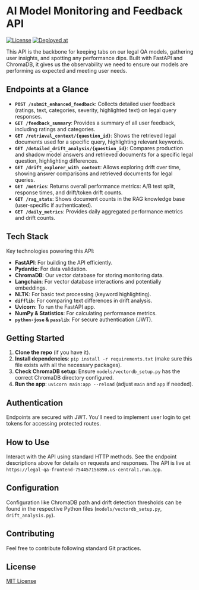 # AI Model Monitoring and Feedback API

[![License](https://img.shields.io/badge/License-MIT-yellow.svg)](https://opensource.org/licenses/MIT)
[![Deployed at](https://img.shields.io/badge/Deployed_at-https://legal--qa--frontend--754457156890.us--central1--run--app-blue)](https://legal-qa-frontend-754457156890.us-central1.run.app)

This API is the backbone for keeping tabs on our legal QA models, gathering user insights, and spotting any performance dips. Built with FastAPI and ChromaDB, it gives us the observability we need to ensure our models are performing as expected and meeting user needs.

## Endpoints at a Glance

* **`POST /submit_enhanced_feedback`**: Collects detailed user feedback (ratings, text, categories, severity, highlighted text) on legal query responses.
* **`GET /feedback_summary`**: Provides a summary of all user feedback, including ratings and categories.
* **`GET /retrieval_context/{question_id}`**: Shows the retrieved legal documents used for a specific query, highlighting relevant keywords.
* **`GET /detailed_drift_analysis/{question_id}`**: Compares production and shadow model answers and retrieved documents for a specific legal question, highlighting differences.
* **`GET /drift_explorer_with_context`**: Allows exploring drift over time, showing answer comparisons and retrieved documents for legal queries.
* **`GET /metrics`**: Returns overall performance metrics: A/B test split, response times, and drift/token drift counts.
* **`GET /rag_stats`**: Shows document counts in the RAG knowledge base (user-specific if authenticated).
* **`GET /daily_metrics`**: Provides daily aggregated performance metrics and drift counts.

## Tech Stack

Key technologies powering this API:

* **FastAPI**: For building the API efficiently.
* **Pydantic**: For data validation.
* **ChromaDB**: Our vector database for storing monitoring data.
* **Langchain**: For vector database interactions and potentially embeddings.
* **NLTK**: For basic text processing (keyword highlighting).
* **`difflib`**: For comparing text differences in drift analysis.
* **Uvicorn**: To run the FastAPI app.
* **NumPy & Statistics**: For calculating performance metrics.
* **`python-jose` & `passlib`**: For secure authentication (JWT).

## Getting Started

1.  **Clone the repo** (if you have it).
2.  **Install dependencies**: `pip install -r requirements.txt` (make sure this file exists with all the necessary packages).
3.  **Check ChromaDB setup**: Ensure `models/vectordb_setup.py` has the correct ChromaDB directory configured.
4.  **Run the app**: `uvicorn main:app --reload` (adjust `main` and `app` if needed).

## Authentication

Endpoints are secured with JWT. You'll need to implement user login to get tokens for accessing protected routes.

## How to Use

Interact with the API using standard HTTP methods. See the endpoint descriptions above for details on requests and responses. The API is live at `https://legal-qa-frontend-754457156890.us-central1.run.app`.

## Configuration

Configuration like ChromaDB path and drift detection thresholds can be found in the respective Python files (`models/vectordb_setup.py`, `drift_analysis.py`).

## Contributing

Feel free to contribute following standard Git practices.

## License

[MIT License](https://opensource.org/licenses/MIT)